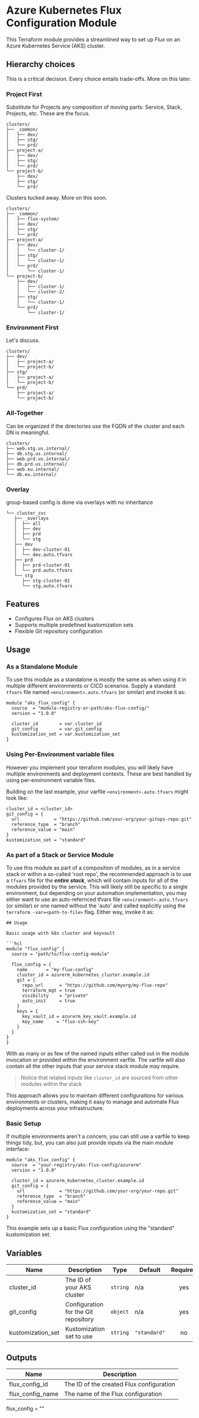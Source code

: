 # Azure Kubernetes Flux Configuration Module

This Terraform module provides a streamlined way to set up Flux on an Azure Kubernetes Service (AKS) cluster.

## Hierarchy choices

This is a critical decision. Every choice entails trade-offs. More on this later.

### Project First

Substitute for Projects any composition of moving parts: Service, Stack, Projects, etc. These are the focus.

```
clusters/
├── _common/
│   ├── dev/
│   ├── stg/
│   └── prd/
├── project-a/
│   ├── dev/
│   ├── stg/
│   └── prd/
└── project-b/
    ├── dev/
    ├── stg/
    └── prd/
```

Clusters tucked away. More on this soon.

```shell
clusters/
├── _common/
│   ├── flux-system/
│   ├── dev/
│   ├── stg/
│   └── prd/
├── project-a/
│   ├── dev/
│   │   └── cluster-1/
│   ├── stg/
│   │   └── cluster-1/
│   └── prd/
│       └── cluster-1/
└── project-b/
    ├── dev/
    │   ├── cluster-1/
    │   └── cluster-2/
    ├── stg/
    │   └── cluster-1/
    └── prd/
        └── cluster-1/
```

### Environment First

Let's discuss.

```shell
clusters/
├── dev/
│   ├── project-a/
│   └── project-b/
├── stg/
│   ├── project-a/
│   └── project-b/
└── prd/
    ├── project-a/
    └── project-b/
```

### All-Together

Can be organized if the directories use the FQDN of the cluster and each DN is meaningful.

```shell
clusters/
├── web.stg.us.internal/
├── db.stg.us.internal/
├── web.prd.us.internal/
├── db.prd.us.internal/
├── web.eu.internal/
└── db.eu.internal/
```

### Overlay

group-based config is done via overlays with no inheritance

```shell
└── cluster_svc
   ├── _overlays
   │  ├── all
   │  ├── dev
   │  ├── prd
   │  └── stg
   ├── dev
   │  ├── dev-cluster-01
   │  └── dev.auto.tfvars
   ├── prd
   │  ├── prd-cluster-01
   │  └── prd.auto.tfvars
   └── stg
      ├── stg-cluster-01
      └── stg.auto.tfvars
```

## Features

- Configures Flux on AKS clusters
- Supports multiple predefined kustomization sets
- Flexible Git repository configuration

## Usage

### As a Standalone Module

To use this module as a standalone is mostly the same as when using it in multiple different environments or CICD scenarios. Supply a standard `tfvars` file named `<environment>.auto.tfvars` (or similar) and invoke it as:

```hcl
module "aks_flux_config" {
  source  = "module-registry-or-path/aks-flux-config/"
  version = "1.0.0"

  cluster_id        = var.cluster_id
  git_config        = var.git_config
  kustomization_set = var.kustomization_set
}
```

### Using Per-Environment variable files

However you implement your terraform modules, you will likely have multiple environments and deployment contexts. These are best handled by using per-environment variable files.

Building on the last example, your varfile `<environment>.auto.tfvars` might look like:

```hcl
cluster_id = <cluster_id>
git_config = {
  url             = "https://github.com/your-org/your-gitops-repo.git"
  reference_type  = "branch"
  reference_value = "main"
}
kustomization_set = "standard"
```

### As part of a Stack or Service Module

To use this module as part of a composition of modules, as in a service stack or within a so-called 'root repo', the recommended approach is to use a `tfvars` file for the ***entire stack***, which will contain inputs for all of the modules provided by the service. This will likely still be specific to a single environment, but depending on your automation implementation, you may either want to use an auto-refernced tfvars file `<environment>.auto.tfvars` (or similar) or one named without the 'auto' and called explicitly using the `terraform -var=<path-to-file>` flag. Either way, invoke it as:

```hcl
## Usage

Basic usage with k8s cluster and keyvault

```hcl
module "flux_config" {
  source = "path/to/flux-config-module"

  flux_config = {
    name       = "my-flux-config"
    cluster_id = azurerm_kubernetes_cluster.example.id
    git = {
      repo_url      = "https://github.com/myorg/my-flux-repo"
      terraform_mgt = true
      visibility    = "private"
      auto_init     = true
    }
    keys = {
      key_vault_id = azurerm_key_vault.example.id
      key_name     = "flux-ssh-key"
    }
  }
}
}
```

With as many or as few of the named inputs either called out in the module invocation or provided within the environment varfile. The varfile will also contain all the other inputs that your service stack module may require.

>Notice that related inputs like `cluster_id` are sourced from other modules within the stack

This approach allows you to maintain different configurations for various environments or clusters, making it easy to manage and automate Flux deployments across your infrastructure.

### Basic Setup

If multiple environments aren't a concern, you can still use a varfile to keep things tidy, but, you can also just provide inputs via the main module interface:


```hcl
module "aks_flux_config" {
  source  = "your-registry/aks-flux-config/azurerm"
  version = "1.0.0"

  cluster_id = azurerm_kubernetes_cluster.example.id
  git_config = {
    url             = "https://github.com/your-org/your-repo.git"
    reference_type  = "branch"
    reference_value = "main"
  }
  kustomization_set = "standard"
}
```

This example sets up a basic Flux configuration using the "standard" kustomization set.

## Variables

| Name | Description | Type | Default | Required |
|------|-------------|------|---------|:--------:|
| cluster_id | The ID of your AKS cluster | `string` | n/a | yes |
| git_config | Configuration for the Git repository | `object` | n/a | yes |
| kustomization_set | Kustomization set to use | `string` | `"standard"` | no |

## Outputs

| Name | Description |
|------|-------------|
| flux_config_id | The ID of the created Flux configuration |
| flux_config_name | The name of the Flux configuration |

<!-- BEGIN_TF_DOCS -->
flux_config = ""
<!-- END_TF_DOCS -->